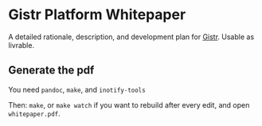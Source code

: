 Gistr Platform Whitepaper
=========================

A detailed rationale, description, and development plan for [Gistr](https://gistr.io). Usable as livrable.

Generate the pdf
----------------

You need `pandoc`, `make`, and `inotify-tools`

Then: `make`, or `make watch` if you want to rebuild after every edit, and open `whitepaper.pdf`.

